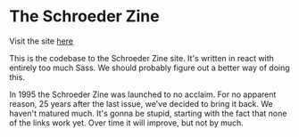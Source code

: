 # The Schroeder Zine

Visit the site [here](https://schroederzine.com)

This is the codebase to the Schroeder Zine site. It's written in react with entirely too much Sass. We should probably figure out a better way of doing this.

In 1995 the Schroeder Zine was launched to no acclaim. For no apparent reason, 25 years after the last issue, we've decided to bring it back. We haven't matured much. It's gonna be stupid, starting with the fact that none of the links work yet. Over time it will improve, but not by much.

